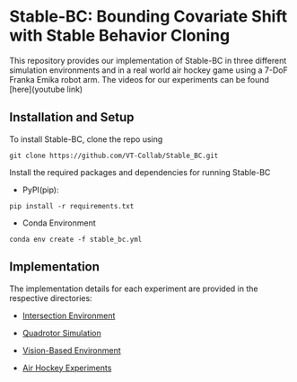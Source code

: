 # Stable-BC: Bounding Covariate Shift with Stable Behavior Cloning
This repository provides our implementation of Stable-BC in three different simulation environments and in a real world air hockey game using a 7-DoF  Franka Emika robot arm. The videos for our experiments can be found [here](youtube link)

 ## Installation and Setup

To install Stable-BC, clone the repo using
```
git clone https://github.com/VT-Collab/Stable_BC.git
```

Install the required packages and dependencies for running Stable-BC
- PyPI(pip):
```
pip install -r requirements.txt
```

- Conda Environment
```
conda env create -f stable_bc.yml
```

## Implementation
The implementation details for each experiment are provided in the respective directories:
- [Intersection Environment](https://github.com/VT-Collab/Stable_BC/tree/master/sim-intersection)


- [Quadrotor Simulation](https://github.com/VT-Collab/Stable_BC/tree/master/sim-quadrotor)

- [Vision-Based Environment](https://github.com/VT-Collab/Stable_BC/tree/master/sim-visual)

- [Air Hockey Experiments](https://github.com/VT-Collab/Stable_BC/tree/master/air_hockey)